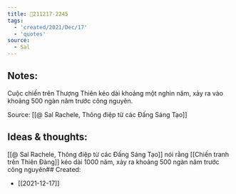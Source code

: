 ```yaml
---
title: 💬211217-2245
tags:
  - 'created/2021/Dec/17'
  - 'quotes'
source:
  - Sal
---
```


## Notes:
Cuộc chiến trên Thượng Thiên kéo dài khoảng một nghìn năm, xảy ra vào khoảng 500 ngàn năm trước công nguyên.

Source: [[@ Sal Rachele, Thông điệp từ các Đấng Sáng Tạo]]

## Ideas & thoughts:
[[@ Sal Rachele, Thông điệp từ các Đấng Sáng Tạo]] nói rằng [[Chiến tranh trên Thiên Đàng]] kéo dài 1000 năm, xảy ra khoảng 500 ngàn năm trước công nguyên## Created:
- [[2021-12-17]]

